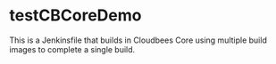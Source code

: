 # testCBCoreDemo

This is a Jenkinsfile that builds in Cloudbees Core using multiple build images to complete a single build.
